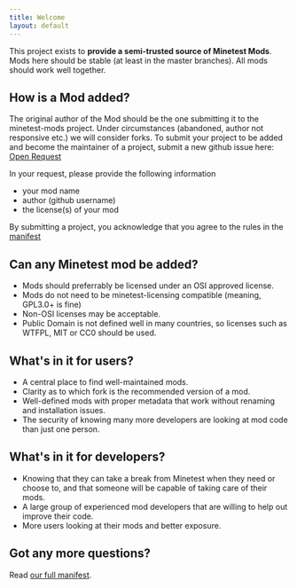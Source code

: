 ```yaml
---
title: Welcome
layout: default
---
```


This project exists to **provide a semi-trusted source of Minetest Mods**.
Mods here should be stable (at least in the master branches).
All mods should work well together.

## How is a Mod added?

The original author of the Mod should be the one submitting it to the minetest-mods
project. Under circumstances (abandoned, author not responsive etc.) we will consider
forks. To submit your project to be added and become the maintainer of a project, submit
a new github issue here: [Open Request](https://github.com/minetest-mods/minetest-mods.github.io/issues/new)

In your request, please provide the following information
* your mod name
* author (github username)
* the license(s) of your mod

By submitting a project, you acknowledge that you agree to the rules in the [manifest](README.html)

## Can any Minetest mod be added?

* Mods should preferrably be licensed under an OSI approved license.
* Mods do not need to be minetest-licensing compatible (meaning, GPL3.0+ is fine)
* Non-OSI licenses may be acceptable.
* Public Domain is not defined well in many countries, so licenses such as WTFPL,
  MIT or CC0 should be used.

## What's in it for users?

* A central place to find well-maintained mods.
* Clarity as to which fork is the recommended version of a mod.
* Well-defined mods with proper metadata that work without renaming and installation issues.
* The security of knowing many more developers are looking at mod code than just one person.

## What's in it for developers?
* Knowing that they can take a break from Minetest when they need or choose to, and that someone will be capable of taking care of their mods.
* A large group of experienced mod developers that are willing to help out improve their code.
* More users looking at their mods and better exposure.

## Got any more questions?

Read [our full manifest](README.html).
